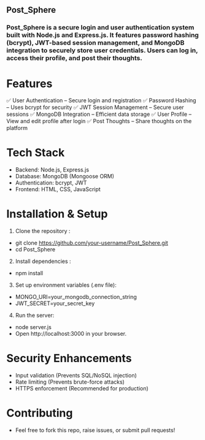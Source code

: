 ## Post_Sphere
### Post_Sphere is a secure login and user authentication system built with Node.js and Express.js. It features password hashing (bcrypt), JWT-based session management, and MongoDB integration to securely store user credentials. Users can log in, access their profile, and post their thoughts.

# Features
✅ User Authentication – Secure login and registration
✅ Password Hashing – Uses bcrypt for security
✅ JWT Session Management – Secure user sessions
✅ MongoDB Integration – Efficient data storage
✅ User Profile – View and edit profile after login
✅ Post Thoughts – Share thoughts on the platform

# Tech Stack
- Backend: Node.js, Express.js
- Database: MongoDB (Mongoose ORM)
- Authentication: bcrypt, JWT
- Frontend: HTML, CSS, JavaScript

# Installation & Setup
1. Clone the repository :
- git clone https://github.com/your-username/Post_Sphere.git
- cd Post_Sphere
2. Install dependencies :
- npm install
3. Set up environment variables (.env file):
- MONGO_URI=your_mongodb_connection_string
- JWT_SECRET=your_secret_key
4. Run the server:
- node server.js
- Open http://localhost:3000 in your browser.

# Security Enhancements
- Input validation (Prevents SQL/NoSQL injection)
- Rate limiting (Prevents brute-force attacks)
- HTTPS enforcement (Recommended for production)

# Contributing
- Feel free to fork this repo, raise issues, or submit pull requests!
